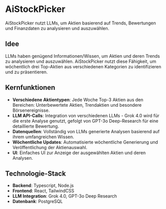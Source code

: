 # AiStockPicker
AiStockPicker nutzt LLMs, um Aktien basierend auf Trends, Bewertungen und Finanzdaten zu analysieren und auszuwählen.

## Idee
LLMs haben genügend Informationen/Wissen, um Aktien und deren Trends zu analysieren und auszuwählen. AiStockPicker nutzt diese Fähigkeit, um wöchentlich drei Top-Aktien aus verschiedenen Kategorien zu identifizieren und zu präsentieren.

## Kernfunktionen
- **Verschiedene Aktientypen**: Jede Woche Top-3 Aktien aus den Bereichen: Unterbewertete Aktien, Trendaktien und besondere Börsenereignisse.
- **LLM API-Calls**: Integration von verschiedenen LLMs - Grok 4.0 wird für die erste Analyse genutzt, gefolgt von GPT-3o Deep-Research für eine detaillierte Bewertung.
- **Datenquellen**: Vollständig von LLMs generierte Analysen basierend auf ihrem umfangreichen Wissen.
- **Wöchentliche Updates**: Automatisierte wöchentliche Generierung und Veröffentlichung der Aktienauswahl.
- **UI**: Einfaches UI zur Anzeige der ausgewählten Aktien und deren Analysen.

## Technologie-Stack
- **Backend**: Typescript, Node.js
- **Frontend**: React, TailwindCSS
- **LLM Integration**: Grok 4.0, GPT-3o Deep Research
- **Datenbank**: PostgreSQL